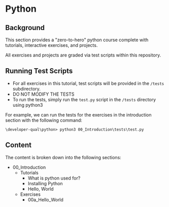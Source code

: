 # Python

## Background

This section provides a "zero-to-hero" python course complete with tutorials, interactive exercises, and projects.

All exercises and projects are graded via test scripts within this repository.

## Running Test Scripts

- For all exercises in this tutorial, test scripts will be provided in the `/tests` subdirectory.
- DO NOT MODIFY THE TESTS
- To run the tests, simply run the `test.py` script in the `/tests` directory using python3

For example, we can run the tests for the exercises in the introduction section with the following command:

```
\developer-qual\python> python3 00_Introduction\tests\test.py
```

## Content

The content is broken down into the following sections:

- 00_Introduction
    - Tutorials
        - What is python used for?
        - Installing Python
        - Hello, World
    - Exercises
        - 00a_Hello_World
